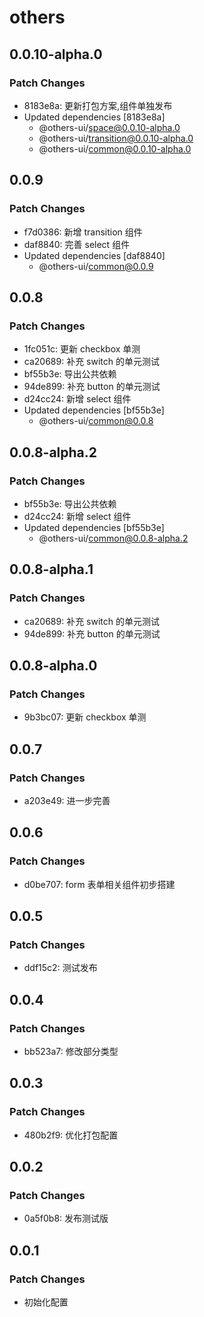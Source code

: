 # others

## 0.0.10-alpha.0

### Patch Changes

- 8183e8a: 更新打包方案,组件单独发布
- Updated dependencies [8183e8a]
  - @others-ui/space@0.0.10-alpha.0
  - @others-ui/transition@0.0.10-alpha.0
  - @others-ui/common@0.0.10-alpha.0

## 0.0.9

### Patch Changes

- f7d0386: 新增 transition 组件
- daf8840: 完善 select 组件
- Updated dependencies [daf8840]
  - @others-ui/common@0.0.9

## 0.0.8

### Patch Changes

- 1fc051c: 更新 checkbox 单测
- ca20689: 补充 switch 的单元测试
- bf55b3e: 导出公共依赖
- 94de899: 补充 button 的单元测试
- d24cc24: 新增 select 组件
- Updated dependencies [bf55b3e]
  - @others-ui/common@0.0.8

## 0.0.8-alpha.2

### Patch Changes

- bf55b3e: 导出公共依赖
- d24cc24: 新增 select 组件
- Updated dependencies [bf55b3e]
  - @others-ui/common@0.0.8-alpha.2

## 0.0.8-alpha.1

### Patch Changes

- ca20689: 补充 switch 的单元测试
- 94de899: 补充 button 的单元测试

## 0.0.8-alpha.0

### Patch Changes

- 9b3bc07: 更新 checkbox 单测

## 0.0.7

### Patch Changes

- a203e49: 进一步完善

## 0.0.6

### Patch Changes

- d0be707: form 表单相关组件初步搭建

## 0.0.5

### Patch Changes

- ddf15c2: 测试发布

## 0.0.4

### Patch Changes

- bb523a7: 修改部分类型

## 0.0.3

### Patch Changes

- 480b2f9: 优化打包配置

## 0.0.2

### Patch Changes

- 0a5f0b8: 发布测试版

## 0.0.1

### Patch Changes

- 初始化配置
